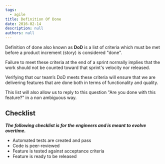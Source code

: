 ```yaml
---
tags: 
  - agile
title: Definition Of Done
date: 2016-02-14
description: null
authors: null
---
```


Definition of done also known as **DoD** is a list of criteria which must be met before a product increment (story) is considered "done".

Failure to meet these criteria at the end of a sprint normally implies that the work should not be counted toward that sprint's velocity nor released.

Verifying that our team’s DoD meets these criteria will ensure that we are delivering features that are done both in terms of functionality and quality.

This list will also allow us to reply to this question "Are you done with this feature?" in a non ambiguous way.

## Checklist
***The following checklist is for the engineers and is meant to evolve overtime.***
* Automated tests are created and pass
* Code is peer-reviewed
* Feature is tested against acceptance criteria
* Feature is ready to be released